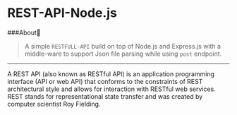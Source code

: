 # REST-API-Node.js

###About🧬
>A simple ```RESTFULL-API``` build on top of Node.js and Express.js with a middle-ware to support Json file parsing while using ```post``` endpoint. 
---
A REST API (also known as RESTful API) is an application programming interface (API or web API) that conforms to the constraints of REST architectural style and allows for interaction with RESTful web services. REST stands for representational state transfer and was created by computer scientist Roy Fielding.
